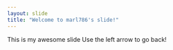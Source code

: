 ```yaml
---
layout: slide
title: "Welcome to marl786's slide!"
---
```

This is my awesome slide
Use the left arrow to go back!
